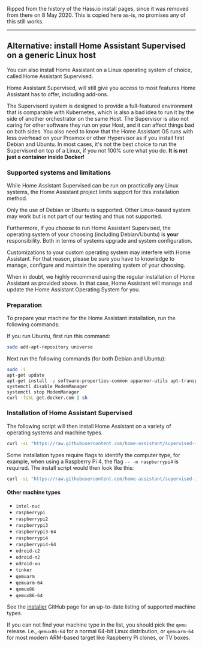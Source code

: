Ripped from the history of the Hass.io install pages, since it was removed from there on 8 May 2020. This is copied here as-is, no promises any of this 
still works.

---

## Alternative: install Home Assistant Supervised on a generic Linux host

You can also install Home Assistant on a Linux operating system of choice, called Home Assistant Supervised.

Home Assistant Supervised, will still give you access to most features Home Assistant has to offer, including add-ons.

<div class='note warning'>

The Supervisord system is designed to provide a full-featured environment that is comparable with Kubernetes, which is also a bad idea to run it by the side of another orchestrator on the same Host. The Supervisor is also not caring for other software they run on your Host, and it can affect things bad on both sides. You also need to know that the Home Assistant OS runs with less overhead on your Proxmox or other Hypervisor as if you install first Debian and Ubuntu. In most cases, it's not the best choice to run the Supervisord on top of a Linux, if you not 100% sure what you do. **It is not just a container inside Docker!**

</div>

### Supported systems and limitations

While Home Assistant Supervised can be run on practically any Linux systems,
the Home Assistant project limits support for this installation method.

Only the use of Debian or Ubuntu is supported. Other Linux-based system may work
but is not part of our testing and thus not supported.

Furthermore, if you choose to run Home Assistant Supervised, the operating
system of your choosing (including Debian/Ubuntu) is **your** responsibility.
Both in terms of systems upgrade and system configuration.

Customizations to your custom operating system may interfere with Home Assistant.
For that reason, please be sure you have to knowledge to manage, configure and
maintain the operating system of your choosing.

When in doubt, we highly recommend using the regular installation of Home
Assistant as provided above. In that case, Home Assistant will manage and update
the Home Assistant Operating System for you.

### Preparation

To prepare your machine for the Home Assistant installation, run the following commands:

If you run Ubuntu, first run this command:

```bash
sudo add-apt-repository universe
```

Next run the following commands (for both Debian and Ubuntu):

```bash
sudo -i
apt-get update
apt-get install -y software-properties-common apparmor-utils apt-transport-https avahi-daemon ca-certificates curl dbus jq network-manager socat
systemctl disable ModemManager
systemctl stop ModemManager
curl -fsSL get.docker.com | sh
```

### Installation of Home Assistant Supervised

The following script will then install Home Assistant on a variety of operating systems and machine types.

```bash
curl -sL "https://raw.githubusercontent.com/home-assistant/supervised-installer/master/installer.sh" | bash -s
```

Some installation types require flags to identify the computer type, for example, when using a Raspberry Pi 4, the flag `-- -m raspberrypi4` is required. The install script would then look like this:

```bash
curl -sL "https://raw.githubusercontent.com/home-assistant/supervised-installer/master/installer.sh" | bash -s -- -m raspberrypi4
```

#### Other machine types

- `intel-nuc`
- `raspberrypi`
- `raspberrypi2`
- `raspberrypi3`
- `raspberrypi3-64`
- `raspberrypi4`
- `raspberrypi4-64`
- `odroid-c2`
- `odroid-n2`
- `odroid-xu`
- `tinker`
- `qemuarm`
- `qemuarm-64`
- `qemux86`
- `qemux86-64`

See the [installer](https://github.com/home-assistant/supervised-installer) GitHub page for an up-to-date listing of supported machine types.

If you can not find your machine type in the list, you should pick the `qemu` release. i.e., `qemux86-64` for a normal 64-bit Linux distribution, or `qemuarm-64` for most modern ARM-based target like Raspberry Pi clones, or TV boxes.
